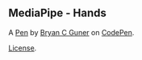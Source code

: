 MediaPipe - Hands
-----------------


A [Pen](https://codepen.io/bgoonz/pen/eYRojaG) by [Bryan C Guner](https://codepen.io/bgoonz) on [CodePen](https://codepen.io).

[License](https://codepen.io/bgoonz/pen/eYRojaG/license).